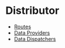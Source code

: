 
# Distributor

* [Routes](routes.md)
* [Data Providers](data-providers.md)
* [Data Dispatchers](data-dispatchers.md)

